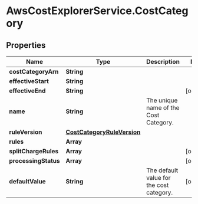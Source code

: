 # AwsCostExplorerService.CostCategory

## Properties

Name | Type | Description | Notes
------------ | ------------- | ------------- | -------------
**costCategoryArn** | **String** |  | 
**effectiveStart** | **String** |  | 
**effectiveEnd** | **String** |  | [optional] 
**name** | **String** | The unique name of the Cost Category. | 
**ruleVersion** | [**CostCategoryRuleVersion**](CostCategoryRuleVersion.md) |  | 
**rules** | **Array** |  | 
**splitChargeRules** | **Array** |  | [optional] 
**processingStatus** | **Array** |  | [optional] 
**defaultValue** | **String** | The default value for the cost category. | [optional] 


